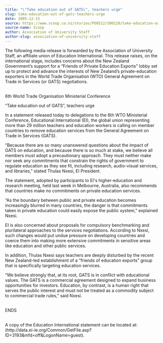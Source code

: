 ```yaml
---
title: "\"Take education out of GATS\", teachers urge"
slug: take-education-out-of-gats-teachers-urge
date: 2005-12-15
source: https://www.scoop.co.nz/stories/PO0512/S00128/take-education-out-of-gats-teachers-urge.htm
source-name: Scoop
author: Association of University Staff
author-slug: association-of-university-staff
---
```


<p>The following media release is forwarded by the Association
of University Staff, an affiliate union of Education
International. This release raises, on the international
stage, includes concerns about the New Zealand Government’s
support for a “Friends of Private Education Exports” lobby
set up to protect and advance the interests of New Zealand’s
private-education exporters in the World Trade Organisation
(WTO) General Agreement on Trade in Services (or GATS)
negotiations.</p>

<p><br>6th World Trade Organisation Ministerial
Conference</p>

<p>“Take education out of GATS”, teachers
urge</p>

<p>In a statement released today to delegations to the
6th WTO Ministerial Conference, Educational International
(EI), the global union representing more than 29 million
teachers and education workers is calling on member
countries to remove education services from the General
Agreement on Trade in Services (GATS).</p>

<p>“Because there are
so many unanswered questions about the impact of GATS on
education, and because there is so much at stake, we believe
all members must adopt a precautionary approach. They must
neither make nor seek any commitments that constrain the
rights of government to regulate education as they see fit,
including research, audio-visual services, and libraries,"
stated Thulas Nxesi, EI President.</p>

<p>The statement, adopted
by participants to EI's higher-education and research
meeting, held last week in Melbourne, Australia, also
recommends that countries make no commitments on private
education services.<p>
<p>“As the boundary between public and
private education becomes increasingly blurred in many
countries, the danger is that commitments taken in private
education could easily expose the public system,” explained
Nxesi.</p>

<p>EI is also concerned about proposals for compulsory
benchmarking and plurilateral approaches to the services
negotiations. According to Nxesi, such changes would put
undue pressure on developing countries and coerce them into
making more extensive commitments in sensitive areas like
education and other public services.</p>

<p>In addition, Thulas
Nxesi says teachers are deeply disturbed by the recent New
Zealand-led establishment of a “friends of education
exports” group that is specifically targeting education
services.</p>

<p>“We believe strongly that, at its root, GATS is
in conflict with educational values. The GATS is a
commercial agreement designed to expand business
opportunities for investors. Education, by contrast, is a
human right that serves the public interest and must not be
treated as a commodity subject to commercial trade rules,”
said Nxesi.</p>

<p><br>ENDS</p>

<p><br>A copy of the Education
International statement can be located at:<br>(http://data.ei-ie.org/Common/GetFile.asp?ID=3193&amp;mfd=off&amp;LogonName=guest).<p>




<!--


